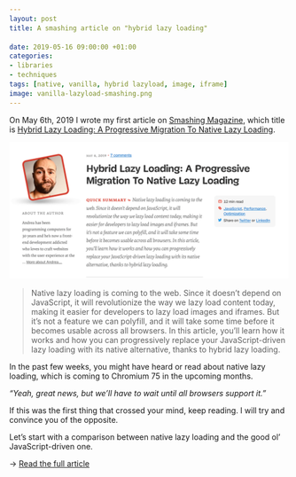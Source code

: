```yaml
---
layout: post
title: A smashing article on "hybrid lazy loading"

date: 2019-05-16 09:00:00 +01:00
categories:
- libraries
- techniques
tags: [native, vanilla, hybrid lazyload, image, iframe]
image: vanilla-lazyload-smashing.png
---
```


On <time datetime="2019-05-06">May 6th, 2019</time> I wrote my first article on <a href="https://www.smashingmagazine.com/">Smashing Magazine</a>, which title is <a href="https://www.smashingmagazine.com/2019/05/hybrid-lazy-loading-progressive-migration-native/">Hybrid Lazy Loading: A Progressive Migration To Native Lazy Loading</a>.

<a href="https://www.smashingmagazine.com/2019/05/hybrid-lazy-loading-progressive-migration-native/">![](/assets/post-images/vanilla-lazyload-smashing.png "screenshot of the article on smashing magazine")</a>

> Native lazy loading is coming to the web. Since it doesn’t depend on JavaScript, it will revolutionize the way we lazy load content today, making it easier for developers to lazy load images and iframes. But it’s not a feature we can polyfill, and it will take some time before it becomes usable across all browsers. In this article, you’ll learn how it works and how you can progressively replace your JavaScript-driven lazy loading with its native alternative, thanks to hybrid lazy loading.

In the past few weeks, you might have heard or read about native lazy loading, which is coming to Chromium 75 in the upcoming months.

_“Yeah, great news, but we’ll have to wait until all browsers support it.”_

If this was the first thing that crossed your mind, keep reading. I will try and convince you of the opposite.

Let’s start with a comparison between native lazy loading and the good ol’ JavaScript-driven one.

&rarr; <a href="https://www.smashingmagazine.com/2019/05/hybrid-lazy-loading-progressive-migration-native/">Read the full article</a>
